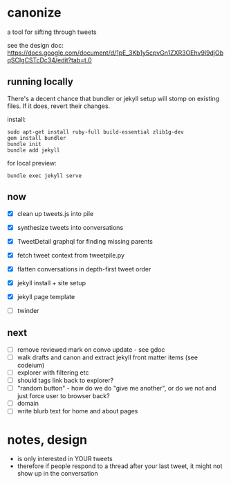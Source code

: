 # canonize
a tool for sifting through tweets

see the design doc: https://docs.google.com/document/d/1pE_3Kb1y5cpvGn1ZXR3OEhv9l9djObqSCIgCSTcDc34/edit?tab=t.0

## running locally

There's a decent chance that bundler or jekyll setup will stomp on existing files. If it does, revert their changes.

install:
```
sudo apt-get install ruby-full build-essential zlib1g-dev
gem install bundler
bundle init
bundle add jekyll
```

for local preview:
```
bundle exec jekyll serve
```

## now

- [x] clean up tweets.js into pile
- [x] synthesize tweets into conversations
- [x] TweetDetail graphql for finding missing parents
- [x] fetch tweet context from tweetpile.py
- [x] flatten conversations in depth-first tweet order
- [x] jekyll install + site setup
- [x] jekyll page template
- [ ] twinder


## next

- [ ] remove reviewed mark on convo update - see gdoc
- [ ] walk drafts and canon and extract jekyll front matter items (see codeium)
- [ ] explorer with filtering etc
- [ ] should tags link back to explorer?
- [ ] "random button" - how do we do "give me another", or do we not and just force user to browser back?
- [ ] domain
- [ ] write blurb text for home and about pages

# notes, design

- is only interested in YOUR tweets
- therefore if people respond to a thread after your last tweet, it might not show up in the conversation